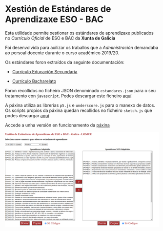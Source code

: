 # Xestión de Estándares de Aprendizaxe ESO - BAC

Esta utilidade permite xestionar os estándares de aprendizaxe publicados no _Currículo Oficial_ de ESO e BAC da __Xunta de Galicia__

Foi desenvolvida para axilizar os traballos que a _Administración_ demandaba ao persoal docente durante o curso académico 2019/20.

Os estándares foron extraídos da seguinte documentación:

- [Currículo Educación Secundaria](https://www.edu.xunta.gal/portal/guiadalomce/secundaria)

- [Currículo Bacharelato](https://www.edu.xunta.gal/portal/guiadalomce/bacharelato)

Foron recollidos no ficheiro JSON denominado `estandares.json` para o seu tratamento con `javascript`. Podes descargar este ficheiro [aquí](https://github.com/mvilarinho/estandares/blob/master/estandares.json)

A páxina utiliza as librerias `p5.js` e `underscore.js` para o manexo de datos. Os scripts propios da páxina quedan recollidos no ficheiro `sketch.js` que podes descargar [aquí](https://github.com/mvilarinho/estandares/blob/master/estandares.json)

Accede a unha versión en funcionamento da [páxina](https://mvilarinho.github.io/estandares)

![Pantallazo](pantallazo.png)
